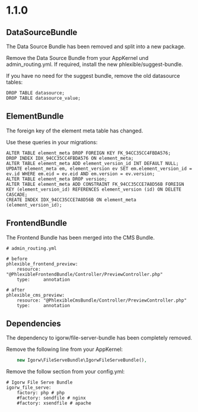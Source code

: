 1.1.0
=====

DataSourceBundle
----------------

The Data Source Bundle has been removed and split into a new package.

Remove the Data Source Bundle from your AppKernel und admin_routing.yml. If required, install the new phlexible/suggest-bundle.

If you have no need for the suggest bundle, remove the old datasource tables:

```
DROP TABLE datasource;
DROP TABLE datasource_value;
```

ElementBundle
-------------

The foreign key of the element meta table has changed.

Use these queries in your migrations: 

```
ALTER TABLE element_meta DROP FOREIGN KEY FK_94CC35CC4FBDA576;
DROP INDEX IDX_94CC35CC4FBDA576 ON element_meta;
ALTER TABLE element_meta ADD element_version_id INT DEFAULT NULL;
UPDATE element_meta em, element_version ev SET em.element_version_id = ev.id WHERE em.eid = ev.eid AND em.version = ev.version;
ALTER TABLE element_meta DROP version;
ALTER TABLE element_meta ADD CONSTRAINT FK_94CC35CCE7A8D56B FOREIGN KEY (element_version_id) REFERENCES element_version (id) ON DELETE CASCADE;
CREATE INDEX IDX_94CC35CCE7A8D56B ON element_meta (element_version_id);
```
     
FrontendBundle
--------------

The Frontend Bundle has been merged into the CMS Bundle.

```
# admin_routing.yml
  
# before
phlexible_frontend_preview:
    resource: "@PhlexibleFrontendBundle/Controller/PreviewController.php"
    type:     annotation
 
# after
phlexible_cms_preview:
    resource: "@PhlexibleCmsBundle/Controller/PreviewController.php"
    type:     annotation
```

Dependencies
------------

The dependency to igorw/file-server-bundle has been completely removed.

Remove the following line from your AppKernel:

```php
    new Igorw\FileServeBundle\IgorwFileServeBundle(),
```

Remove the follow section from your config.yml:

```
# Igorw File Serve Bundle
igorw_file_serve:
    factory: php # php
    #factory: sendfile # nginx
    #factory: xsendfile # apache
```

